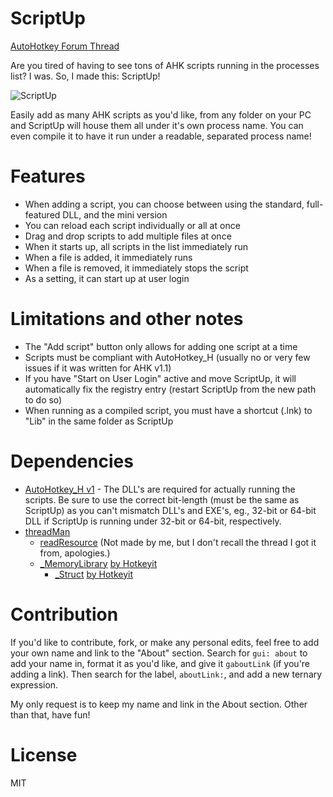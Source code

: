 # ScriptUp

[AutoHotkey Forum Thread](https://autohotkey.com/boards/viewtopic.php?f=6&t=36656)

Are you tired of having to see tons of AHK scripts running in the processes list? I was. So, I made this: ScriptUp!

![ScriptUp](https://i.imgur.com/3Kutfco.png)

Easily add as many AHK scripts as you'd like, from any folder on your PC and ScriptUp will house them all under it's own process name. You can even compile it to have it run under a readable, separated process name!

# Features

  - When adding a script, you can choose between using the standard, full-featured DLL, and the mini version
  - You can reload each script individually or all at once
  - Drag and drop scripts to add multiple files at once
  - When it starts up, all scripts in the list immediately run
  - When a file is added, it immediately runs
  - When a file is removed, it immediately stops the script
  - As a setting, it can start up at user login

# Limitations and other notes

  - The "Add script" button only allows for adding one script at a time
  - Scripts must be compliant with AutoHotkey_H (usually no or very few issues if it was written for AHK v1.1)
  - If you have "Start on User Login" active and move ScriptUp, it will automatically fix the registry entry (restart ScriptUp from the new path to do so)
  - When running as a compiled script, you must have a shortcut (.lnk) to "Lib" in the same folder as ScriptUp

# Dependencies
  - [AutoHotkey_H v1](https://hotkeyit.github.io/v2/) - The DLL's are required for actually running the scripts. Be sure to use the correct bit-length (must be the same as ScriptUp) as you can't mismatch DLL's and EXE's, eg., 32-bit or 64-bit DLL if ScriptUp is running under 32-bit or 64-bit, respectively.
  - [threadMan](https://github.com/Masonjar13/AHK-Library/blob/master/Lib/threadMan.ahk)
    - [readResource](https://github.com/Masonjar13/AHK-Library/blob/master/Required-Libraries/readResource.ahk) (Not made by me, but I don't recall the thread I got it from, apologies.)
    - [_MemoryLibrary](https://github.com/Masonjar13/AHK-Library/blob/master/Required-Libraries/_MemoryLibrary.ahk) [by Hotkeyit](https://autohotkey.com/board/topic/77302-class-ahk-lv2-memorylibrary/)
      - [_Struct](https://github.com/Masonjar13/AHK-Library/blob/master/Required-Libraries/_Struct.ahk) [by Hotkeyit](https://autohotkey.com/board/topic/55150-class-structfunc-sizeof-updated-010412-ahkv2/)

# Contribution
If you'd like to contribute, fork, or make any personal edits, feel free to add your own name and link to the "About" section. Search for `gui: about` to add your name in, format it as you'd like, and give it `gaboutLink` (if you're adding a link). Then search for the label, `aboutLink:`, and add a new ternary expression.

My only request is to keep my name and link in the About section. Other than that, have fun!


# License
MIT
